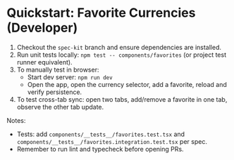 # Quickstart: Favorite Currencies (Developer)

1. Checkout the `spec-kit` branch and ensure dependencies are installed.
2. Run unit tests locally: `npm test -- components/favorites` (or project
   test runner equivalent).
3. To manually test in browser:
   - Start dev server: `npm run dev`
   - Open the app, open the currency selector, add a favorite, reload and
     verify persistence.
4. To test cross-tab sync: open two tabs, add/remove a favorite in one tab,
   observe the other tab update.

Notes:

- Tests: add `components/__tests__/favorites.test.tsx` and
  `components/__tests__/favorites.integration.test.tsx` per spec.
- Remember to run lint and typecheck before opening PRs.
